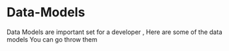 # Data-Models
Data Models are important set  for a developer , Here are some of the data models You can go throw them
